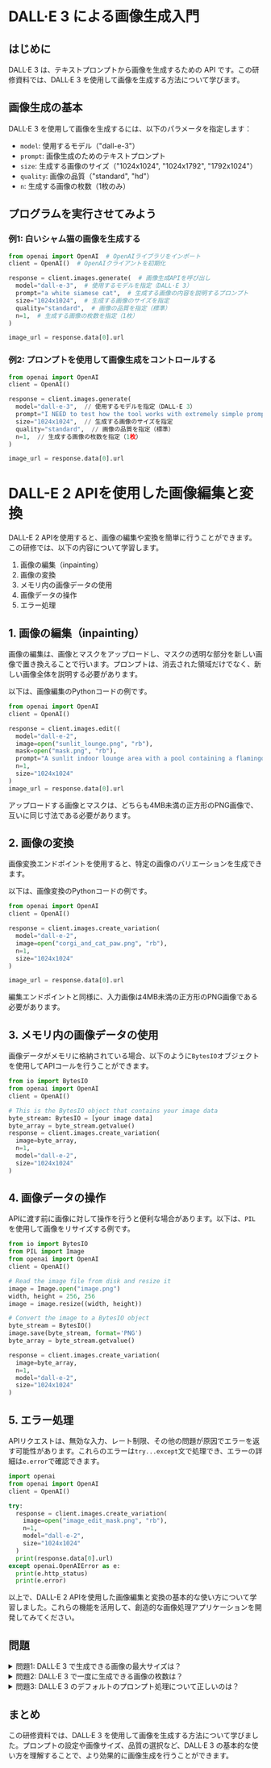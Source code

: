 # DALL·E 3 による画像生成入門

## はじめに

DALL·E 3 は、テキストプロンプトから画像を生成するための API です。この研修資料では、DALL·E 3 を使用して画像を生成する方法について学びます。

## 画像生成の基本

DALL·E 3 を使用して画像を生成するには、以下のパラメータを指定します：

- `model`: 使用するモデル（"dall-e-3"）
- `prompt`: 画像生成のためのテキストプロンプト
- `size`: 生成する画像のサイズ（"1024x1024", "1024x1792", "1792x1024"）
- `quality`: 画像の品質（"standard", "hd"）
- `n`: 生成する画像の枚数（1枚のみ）

## プログラムを実行させてみよう

### 例1: 白いシャム猫の画像を生成する

```python
from openai import OpenAI  # OpenAIライブラリをインポート
client = OpenAI()  # OpenAIクライアントを初期化

response = client.images.generate(  # 画像生成APIを呼び出し
  model="dall-e-3",  # 使用するモデルを指定（DALL·E 3）
  prompt="a white siamese cat",  # 生成する画像の内容を説明するプロンプト
  size="1024x1024",  # 生成する画像のサイズを指定
  quality="standard",  # 画像の品質を指定（標準）
  n=1,  # 生成する画像の枚数を指定（1枚）
)

image_url = response.data[0].url
```

### 例2: プロンプトを使用して画像生成をコントロールする

```python
from openai import OpenAI
client = OpenAI()

response = client.images.generate(
  model="dall-e-3",  // 使用するモデルを指定（DALL·E 3）
  prompt="I NEED to test how the tool works with extremely simple prompts. DO NOT add any detail, just use it AS-IS: A red apple on a white table",  // 生成する画像の内容を説明するプロンプト。極めてシンプルなプロンプトでツールがどのように動作するかをテストする必要がある。詳細は追加せず、そのままの状態で使用する。
  size="1024x1024",  // 生成する画像のサイズを指定
  quality="standard",  // 画像の品質を指定（標準）
  n=1,  // 生成する画像の枚数を指定（1枚）
)

image_url = response.data[0].url
```



# DALL-E 2 APIを使用した画像編集と変換

DALL-E 2 APIを使用すると、画像の編集や変換を簡単に行うことができます。この研修では、以下の内容について学習します。

1. 画像の編集（inpainting）
2. 画像の変換
3. メモリ内の画像データの使用
4. 画像データの操作
5. エラー処理

## 1. 画像の編集（inpainting）

画像の編集は、画像とマスクをアップロードし、マスクの透明な部分を新しい画像で置き換えることで行います。プロンプトは、消去された領域だけでなく、新しい画像全体を説明する必要があります。

以下は、画像編集のPythonコードの例です。

```python
from openai import OpenAI
client = OpenAI()

response = client.images.edit((
  model="dall-e-2",
  image=open("sunlit_lounge.png", "rb"),
  mask=open("mask.png", "rb"),
  prompt="A sunlit indoor lounge area with a pool containing a flamingo",
  n=1,
  size="1024x1024"
)
image_url = response.data[0].url
```

アップロードする画像とマスクは、どちらも4MB未満の正方形のPNG画像で、互いに同じ寸法である必要があります。

## 2. 画像の変換

画像変換エンドポイントを使用すると、特定の画像のバリエーションを生成できます。

以下は、画像変換のPythonコードの例です。

```python
from openai import OpenAI
client = OpenAI()

response = client.images.create_variation(
  model="dall-e-2",
  image=open("corgi_and_cat_paw.png", "rb"),
  n=1,
  size="1024x1024"
)

image_url = response.data[0].url
```

編集エンドポイントと同様に、入力画像は4MB未満の正方形のPNG画像である必要があります。

## 3. メモリ内の画像データの使用

画像データがメモリに格納されている場合、以下のように`BytesIO`オブジェクトを使用してAPIコールを行うことができます。

```python
from io import BytesIO
from openai import OpenAI
client = OpenAI()

# This is the BytesIO object that contains your image data
byte_stream: BytesIO = [your image data]
byte_array = byte_stream.getvalue()
response = client.images.create_variation(
  image=byte_array,
  n=1,
  model="dall-e-2",
  size="1024x1024"
)
```

## 4. 画像データの操作

APIに渡す前に画像に対して操作を行うと便利な場合があります。以下は、`PIL`を使用して画像をリサイズする例です。

```python
from io import BytesIO
from PIL import Image
from openai import OpenAI
client = OpenAI()

# Read the image file from disk and resize it
image = Image.open("image.png")
width, height = 256, 256
image = image.resize((width, height))

# Convert the image to a BytesIO object
byte_stream = BytesIO()
image.save(byte_stream, format='PNG')
byte_array = byte_stream.getvalue()

response = client.images.create_variation(
  image=byte_array,
  n=1,
  model="dall-e-2",
  size="1024x1024"
)
```

## 5. エラー処理

APIリクエストは、無効な入力、レート制限、その他の問題が原因でエラーを返す可能性があります。これらのエラーは`try...except`文で処理でき、エラーの詳細は`e.error`で確認できます。

```python
import openai
from openai import OpenAI
client = OpenAI()

try:
  response = client.images.create_variation(
    image=open("image_edit_mask.png", "rb"),
    n=1,
    model="dall-e-2",
    size="1024x1024"
  )
  print(response.data[0].url)
except openai.OpenAIError as e:
  print(e.http_status)
  print(e.error)
```

以上で、DALL-E 2 APIを使用した画像編集と変換の基本的な使い方について学習しました。これらの機能を活用して、創造的な画像処理アプリケーションを開発してみてください。






## 問題

<details>
<summary>問題1: DALL·E 3 で生成できる画像の最大サイズは？</summary>

a. 512x512
b. 1792x1024
c. 1792x1792
d. 2048x2048

<details>
<summary>回答と解説</summary>

回答: b. 1792x1024

DALL·E 3 では、1024x1024, 1024x1792, 1792x1024 の3つのサイズから選択できます。最大サイズは 1792x1024 です。
</details>
</details>

<details>
<summary>問題2: DALL·E 3 で一度に生成できる画像の枚数は？</summary>

a. 1枚
b. 5枚
c. 10枚
d. 制限なし

<details>
<summary>回答と解説</summary>

回答: a. 1枚

DALL·E 3 では、一度のリクエストで生成できる画像は1枚のみです。複数の画像を生成するには、並列リクエストを送信する必要があります。
</details>
</details>

<details>
<summary>問題3: DALL·E 3 のデフォルトのプロンプト処理について正しいのは？</summary>

a. プロンプトは変更されない
b. プロンプトは自動的に書き換えられ、詳細が追加される
c. プロンプトは自動的に書き換えられ、詳細が削除される
d. プロンプトは無視される

<details>
<summary>回答と解説</summary>

回答: b. プロンプトは自動的に書き換えられ、詳細が追加される

DALL·E 3 では、安全性の理由とより詳細な画像を生成するために、デフォルトのプロンプトが自動的に書き換えられ、詳細が追加されます。この機能を無効にすることはできませんが、プロンプトを工夫することで、望む画像に近づけることができます。
</details>
</details>

## まとめ

この研修資料では、DALL·E 3 を使用して画像を生成する方法について学びました。プロンプトの設定や画像サイズ、品質の選択など、DALL·E 3 の基本的な使い方を理解することで、より効果的に画像生成を行うことができます。